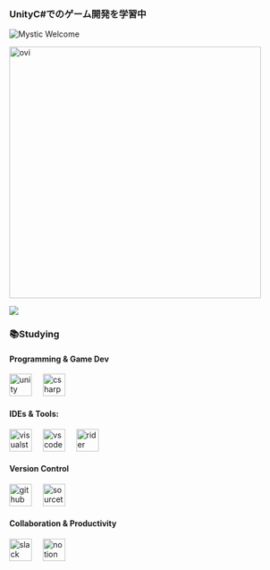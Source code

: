### UnityC#でのゲーム開発を学習中
<p align="left">
<img src="https://readme-typing-svg.demolab.com?font=Fira+Code&pause=1000&color=808080&width=450&lines=Welcome+to+my+profile.;I'm+5unad0ke1.;Nice+meeting+you."alt = "Mystic Welcome">
</p>
<img src="https://github-readme-stats.vercel.app/api?username=5unad0ke1&show_icons=true&locale=en&theme=dark" alt="ovi" width="450" /></p>

<div align="left">
  <img src="https://visitor-badge.laobi.icu/badge?page_id=5unad0ke1.5unad0ke1&"  />
</div>

<h3 align="left">📚Studying</h3>

<h4 align="left">Programming & Game Dev</h4>

<div align="left">
  <img src="https://skillicons.dev/icons?i=unity" height="40" alt="unity logo"  />
  <img width="12" />
  <img src="https://skillicons.dev/icons?i=cs" height="40" alt="csharp logo"  />
</div>

<h4 align="left">IDEs & Tools:</h4>

<div align="left">
  <img src="https://skillicons.dev/icons?i=visualstudio" height="40" alt="visualstudio logo"  />
  <img width="12" />
  <img src="https://skillicons.dev/icons?i=vscode" height="40" alt="vscode logo"  />
  <img width="12" />
  <img src="https://skillicons.dev/icons?i=rider" height="40" alt="rider logo"  />
</div>

<h4 align="left">Version Control</h4>

<div align="left">
  <img src="https://skillicons.dev/icons?i=github" height="40" alt="github logo"  />
  <img width="12" />
  <img src="https://cdn.simpleicons.org/sourcetree/0052CC" height="40" alt="sourcetree logo"  />
</div>

<h4 align="left">Collaboration & Productivity</h4>

<div align="left">
  <img src="https://cdn.jsdelivr.net/gh/devicons/devicon/icons/slack/slack-original.svg" height="40" alt="slack logo"  />
  <img width="12" />
  <img src="https://cdn.jsdelivr.net/gh/devicons/devicon/icons/notion/notion-original.svg" height="40" alt="notion logo"  />
</div>

<!--
**5unad0ke1/5unad0ke1** is a ✨ _special_ ✨ repository because its `README.md` (this file) appears on your GitHub profile.

Here are some ideas to get you started:

- 🔭 I’m currently working on ...
- 🌱 I’m currently learning ...
- 👯 I’m looking to collaborate on ...
- 🤔 I’m looking for help with ...
- 💬 Ask me about ...
- 📫 How to reach me: ...
- 😄 Pronouns: ...
- ⚡ Fun fact: ...
-->

